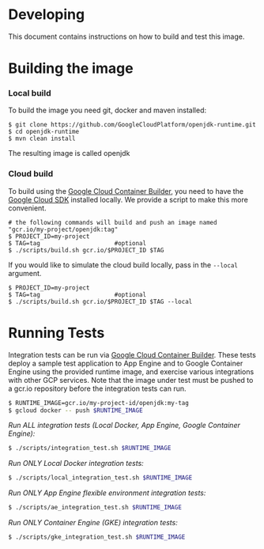 # Developing

This document contains instructions on how to build and test this image.

# Building the image

### Local build
To build the image you need git, docker and maven installed:
```
$ git clone https://github.com/GoogleCloudPlatform/openjdk-runtime.git
$ cd openjdk-runtime
$ mvn clean install
```
The resulting image is called openjdk

### Cloud build
To build using the [Google Cloud Container Builder](https://cloud.google.com/container-builder/docs/overview), 
you need to have the [Google Cloud SDK](https://cloud.google.com/sdk/) installed locally. We provide a script to make this more convenient.
```
# the following commands will build and push an image named "gcr.io/my-project/openjdk:tag"
$ PROJECT_ID=my-project
$ TAG=tag                     #optional
$ ./scripts/build.sh gcr.io/$PROJECT_ID $TAG
```

If you would like to simulate the cloud build locally, pass in the `--local` argument.
```
$ PROJECT_ID=my-project
$ TAG=tag                     #optional
$ ./scripts/build.sh gcr.io/$PROJECT_ID $TAG --local
```

# Running Tests
Integration tests can be run via [Google Cloud Container Builder](https://cloud.google.com/container-builder/docs/overview).
These tests deploy a sample test application to App Engine and to Google Container Engine using the provided runtime image, and
exercise various integrations with other GCP services. Note that the image under test must be pushed 
to a gcr.io repository before the integration tests can run.

```bash
$ RUNTIME_IMAGE=gcr.io/my-project-id/openjdk:my-tag
$ gcloud docker -- push $RUNTIME_IMAGE
```

*Run ALL integration tests (Local Docker, App Engine, Google Container Engine):*
```bash
$ ./scripts/integration_test.sh $RUNTIME_IMAGE
```

*Run ONLY Local Docker integration tests:*
```bash
$ ./scripts/local_integration_test.sh $RUNTIME_IMAGE
```

*Run ONLY App Engine flexible environment integration tests:*
```bash
$ ./scripts/ae_integration_test.sh $RUNTIME_IMAGE
```

*Run ONLY Container Engine (GKE) integration tests:*
```bash
$ ./scripts/gke_integration_test.sh $RUNTIME_IMAGE
```
